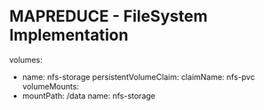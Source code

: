 # MAPREDUCE - FileSystem Implementation

volumes:
  - name: nfs-storage
    persistentVolumeClaim:
      claimName: nfs-pvc
volumeMounts:
  - mountPath: /data
    name: nfs-storage